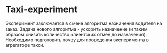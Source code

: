 # Taxi-experiment
Эксперимент заключается в смене алгоритма назначения водителя на заказ. 
Задача нового алгоритма - ускорить назначение (и таким образом снизить количество клиентских отмен до назначения).
Необходимо подготовить почву для проведения эксперимента в агрегаторе такси.
